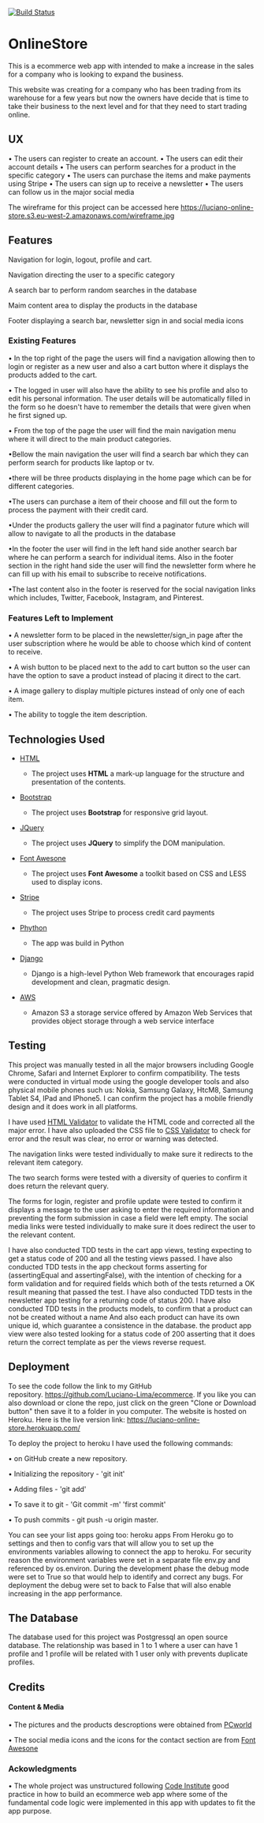 
[![Build Status](https://travis-ci.com/Luciano-Lima/ecommerce.svg?branch=master)](https://travis-ci.com/Luciano-Lima/ecommerce)


# OnlineStore

This is a ecommerce web app with intended to make a increase in the sales for a company who is looking to expand the business. 

This website was creating for a company who has been trading from its warehouse for a few years but now the owners have decide that is time to take their business to the next level and for that they need to start trading online.



## UX

• The users can register to create an account.
• The users can edit their account details 
• The users can perform searches for a product in the specific category
• The users can purchase the items and make payments using Stripe
• The users can sign up to receive a newsletter
• The users can follow us in the major social media
    
   
The wireframe for this project can be accessed here https://luciano-online-store.s3.eu-west-2.amazonaws.com/wireframe.jpg
   
  

## Features

Navigation for login, logout, profile and cart.

Navigation directing the user to a specific category

A search bar to perform random searches in the database

Maim content area to display the products in the database

Footer displaying a search bar, newsletter sign in and social media icons



### Existing Features

• In the top right of the page the users will find a navigation allowing then to login or register as a new user and also a     cart button where it displays the products added to the cart.

• The logged in user will also have the ability to see his profile and also to edit his personal information. The user          details will be automatically filled in the  form so he doesn't have to remember the details that were given when he         first signed up. 

• From the top of the page the user will find the main navigation menu where it will direct to the main product categories.

•Bellow the main navigation the user will find a search bar which they can perform search for products like laptop or tv.

•there will be three products displaying in the home page which can be for different categories.

•The users can purchase a item of their choose and fill out the form to process the payment with their credit card.

•Under the products gallery the user will find a paginator future which will allow to navigate to all the products in the database

•In the footer the user will find in the left hand side another search bar where he can perform a search for individual         items. Also in the footer section in the right hand side the user will find the newsletter form where he can fill up with    his email to subscribe to receive notifications.

•The last content also in the footer is reserved for the social navigation links which includes, Twitter, Facebook,             Instagram, and Pinterest.



### Features Left to Implement

• A newsletter form  to be placed in the newsletter/sign_in page after the user subscription where he would be able to choose which kind of content to receive.

• A wish button to be placed next to the add to cart button so the user can have the option to save a product instead of placing it direct to the cart.

• A image gallery to display multiple pictures instead of only one of each item.
  
•  The ability to toggle the item description.

    

    
    

## Technologies Used
    
  
  * <a href="https://dev.w3.org/html5/html-author/">HTML</a>
      * The project uses __HTML__ a mark-up language for the structure and presentation of the contents.

  * <a href="https://getbootstrap.com/">Bootstrap</a>
    * The project uses __Bootstrap__ for responsive grid layout.

  * <a href="https://jquery.com/">JQuery</a>
    * The project uses __JQuery__ to simplify the DOM manipulation.


  * <a href="https://fontawesome.com/">Font Awesone</a>
    * The project uses __Font Awesome__ a toolkit based on CSS and LESS used to display icons.

  * <a href="https://stripe.com/gb">Stripe</a>
    * The project uses Stripe to process credit card payments

* <a href="https://www.python.org/">Phython</a>
    * The app was build in Python

* <a href="https://www.djangoproject.com/">Django</a>
    * Django is a high-level Python Web framework that encourages rapid development and clean, pragmatic design.

* <a href="https://aws.amazon.com/">AWS</a>
    * Amazon S3 a storage service  offered by Amazon Web Services that provides object storage through a web service interface



## Testing

This project was manually tested in all the major browsers including Google Chrome, Safari and Internet Explorer to confirm compatibility. The tests were conducted in virtual mode using the google developer tools and also physical mobile phones such us: Nokia, Samsung Galaxy, HtcM8, Samsung Tablet S4, IPad and IPhone5. I can confirm the project has a mobile friendly design and it does work in all platforms.

I have used <a href="https://validator.w3.org/">HTML Validator</a> to validate the HTML code and corrected all the major error. I have also uploaded the CSS file to <a href="https://jigsaw.w3.org/css-validator/">CSS Validator</a> to check for error and the result was clear, no error or warning was detected.

The navigation links were tested individually to make sure it redirects to the relevant item category.

The two search forms were tested with a diversity of queries to confirm it does return the relevant query.

The forms for login, register and profile update were tested to confirm it displays a message to the user asking to enter the required information and preventing the form submission in case a field were left empty.
The social media links were tested individually to make sure it does redirect the user to the relevant content. 

I have also conducted TDD tests in the cart app views,  testing expecting to get  a status code of 200 and all the testing views passed.
I have also conducted TDD tests in the app checkout forms asserting for (assertingEqual and assertingFalse), with the intention of  checking for a form validation and for required fields which both of the tests returned a OK result meaning that passed the test.
I have also conducted TDD tests in the newsletter app testing for a returning  code of status 200. 
I have also conducted TDD tests in the products  models, to confirm that a product can not be created without a name
And also each product can have its own unique id, which guarantee a consistence in the database.
the product app view were also tested looking for a status code of 200 asserting that it does return the correct template as per the views reverse request.




## Deployment

To see the code follow the link to my GitHub repository. https://github.com/Luciano-Lima/ecommerce. If you like you can also download or clone the repo, just click on the green "Clone or Download button" then save it to a folder in you computer. The website is hosted on Heroku. Here is the live version link: https://luciano-online-store.herokuapp.com/

To deploy the project to heroku I have used the following commands:

 • on GitHub create a new repository.
 
 • Initializing the repository -  'git init'
 
 • Adding files - 'git add' 
 
 • To save it to git - 'Git commit -m'  'first commit'
 
 • To push commits -  git push -u origin master.

You can see your list apps going too: heroku apps
From Heroku go to settings and then  to config vars that will allow you to set up the environments variables allowing to connect the app to heroku. For security reason the environment variables were set in a separate file env.py and referenced by os.environ. During the development phase the debug mode were set to True so that would help to identify and correct any bugs. For deployment the debug were set to back to False that will also enable increasing in the app performance.

## The Database
The database used for this project was Postgressql an open source database. 
The relationship was based in 1 to 1 where a user can have 1 profile and 1 profile will be related with 1 user only with prevents duplicate profiles.

## Credits


#### Content & Media

• The pictures and the products descroptions were obtained from 
<a href="https://www.currys.co.uk/gbuk/index.html">PCworld</a>

• The social media icons and the icons for the contact section are from <a href="https://fontawesome.com/">Font Awesone</a>



### Ackowledgments

• The whole project was unstructured following <a href="https://courses.codeinstitute.net/login">Code Institute</a> good practice in how to build an ecommerce web app where some of the fundamental code logic were implemented in this app with updates to fit the app purpose.  